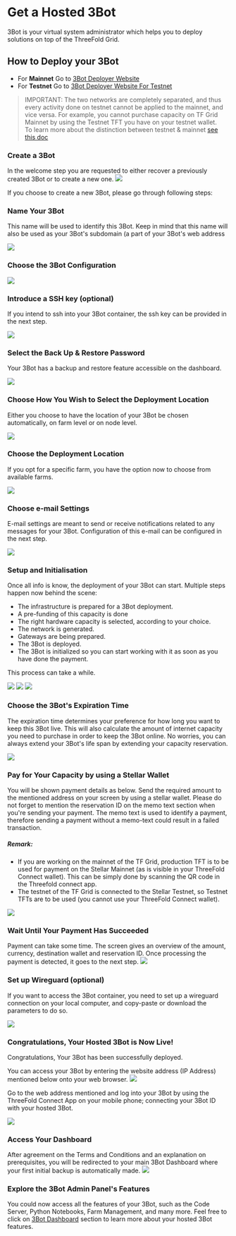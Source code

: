 # Get a Hosted 3Bot

3Bot is your virtual system administrator which helps you to deploy solutions on top of the ThreeFold Grid.

## How to Deploy your 3Bot

- For __Mainnet__ Go to [3Bot Deployer Website](https://deploy3bot.grid.tf)
- For __Testnet__ Go to [3Bot Deployer Website For Testnet](https://deploy3bot.testnet.grid.tf) 

> IMPORTANT: The two networks are completely separated, and thus every activity done on testnet cannot be applied to the mainnet, and vice versa. For example, you cannot purchase capacity on TF Grid Mainnet by using the Testnet TFT you have on your testnet wallet. <BR>
> To learn more about the distinction between testnet & mainnet [see this doc](mainnet_testnet)

### Create a 3Bot

In the welcome step you are requested to either recover a previously created 3Bot or to create a new one. 
![](./img/threebot_0_welcome.png)

If you choose to create a new 3Bot, please go through following steps: 

### Name Your 3Bot

This name will be used to identify this 3Bot. Keep in mind that this name will also be used as your 3Bot's subdomain (a part of your 3Bot's web address

![](./img/threebot_1_getname.png)

### Choose the 3Bot Configuration

![](./img/threebot_1b_deployer_info.png)

### Introduce a SSH key (optional)

If you intend to ssh into your 3Bot container, the ssh key can be provided in the next step. 

![](./img/threebot_1c_ssh_key.png)

### Select the Back Up & Restore Password

Your 3Bot has a backup and restore feature accessible on the dashboard.

![](./img/threebot_1a_recovery_secret_key.png)

### Choose How You Wish to Select the Deployment Location

Either you choose to have the location of your 3Bot be chosen automatically, on farm level or on node level. 

![](./img/threebot_1e_location_policy.png)

### Choose the Deployment Location

If you opt for a specific farm, you have the option now to choose from available farms. 

![](./img/threebot_1d_deploy_location.png)

### Choose e-mail Settings

E-mail settings are meant to send or receive notifications related to any messages for your 3Bot. Configuration of this e-mail can be configured in the next step. 

![](./img/threebot_1f_email_settings.png)

### Setup and Initialisation

Once all info is know, the deployment of your 3Bot can start. 
Multiple steps happen now behind the scene: 
- The infrastructure is prepared for a 3Bot deployment.
- A pre-funding of this capacity is done
- The right hardware capacity is selected, according to your choice.
- The network is generated.
- Gateways are being prepared.
- The 3Bot is deployed.
- The 3Bot is initialized so you can start working with it as soon as you have done the payment.

This process can take a while. 

![](./img/threebot_6_3bot_setup.png)
![](./img/threebot_7_3bot_deploy.png)
![](./img/threebot_8_3bot_init.png)


### Choose the 3Bot's Expiration Time

The expiration time determines your preference for how long you want to keep this 3Bot live. This will also calculate the amount of internet capacity you need to purchase in order to keep the 3Bot online. No worries, you can always extend your 3Bot's life span by extending your capacity reservation. 

![](./img/threebot_2_expiry.png)

### Pay for Your Capacity by using a Stellar Wallet

You will be shown payment details as below. Send the required amount to the mentioned address on your screen by using a stellar wallet. Please do not forget to mention the reservation ID on the memo text section when you're sending your payment. The memo text is used to identify a payment, therefore sending a payment without a memo-text could result in a failed transaction.

##### Remark: 

- If you are working on the mainnet of the TF Grid, production TFT is to be used for payment on the Stellar Mainnet (as is visible in your ThreeFold Connect wallet). This can be simply done by scanning the QR code in the Threefold connect app. 
- The testnet of the TF Grid is connected to the Stellar Testnet, so Testnet TFTs are to be used (you cannot use your ThreeFold Connect wallet). 

![](./img/threebot_4_payment.png)

### Wait Until Your Payment Has Succeeded

Payment can take some time. The screen gives an overview of the amount, currency, destination wallet and reservation ID. Once processing the payment is detected, it goes to the next step. 
![](./img/threebot_5_pay_process.png)

### Set up Wireguard (optional)

If you want to access the 3Bot container, you need to set up a wireguard connection on your local computer, and copy-paste or download the parameters to do so. 

![](./img/threebot_y_container_access.png)


### Congratulations, Your Hosted 3Bot is Now Live!

Congratulations, Your 3Bot has been successfully deployed. 

You can access your 3Bot by entering the website address (IP Address) mentioned below onto your web browser.
![](./img/threebot_z_success.png)

Go to the web address mentioned and log into your 3Bot by using the ThreeFold Connect App on your mobile phone; connecting your 3Bot ID with your hosted 3Bot.

![](./img/threebot_zz_url.png)


### Access Your Dashboard

After agreement on the Terms and Conditions and an explanation on prerequisites, you will be redirected to your main 3Bot Dashboard where your first initial backup is automatically made.
![](./img/threebot_dashboard.png)

### Explore the 3Bot Admin Panel's Features

You could now access all the features of your 3Bot, such as the Code Server, Python Notebooks, Farm Management, and many more. Feel free to click on [3Bot Dashboard](3bot_admin.md) section to learn more about your hosted 3Bot features.

